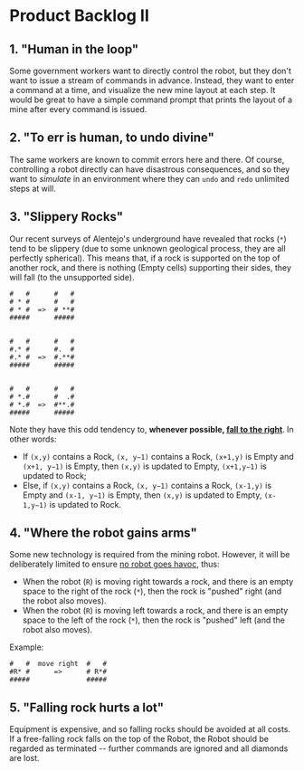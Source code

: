 # Product Backlog II

## 1. "Human in the loop"

Some government workers want to directly control the robot, but they don't want to issue a stream of commands in advance. Instead, they want to enter a command at a time, and  visualize the new mine layout at each step. It would be great to have a simple command prompt that prints the layout of a mine after every command is issued.

## 2. "To err is human, to undo divine"

The same workers are known to commit errors here and there. Of course, controlling a robot directly can have disastrous consequences, and so they want to *simulate* in an environment where they can `undo` and `redo` unlimited steps at will.

## 3. "Slippery Rocks"

Our recent surveys of Alentejo's underground have revealed that rocks (`*`) tend to be slippery (due to some unknown geological process, they are all perfectly spherical). This means that, if a rock is supported on the top of another rock, and there is nothing (Empty cells) supporting their sides, they will fall (to the unsupported side).

    #   #      #   #
    # * #      #   #
    # * #  =>  # **#
    #####      #####


    #   #      #   #
    #.* #      #.  #
    #.* #  =>  #.**#
    #####      #####


    #   #      #   #
    # *.#      #  .#
    # *.#  =>  #**.#
    #####      #####
Note they have this odd tendency to, **whenever possible, [fall to the right](http://www.universetoday.com/87488/are-the-galaxies-in-our-universe-more-right-handed-or-left-handed/)**. In other words:

* If `(x,y)` contains a Rock, `(x, y−1)` contains a Rock, `(x+1,y)` is Empty and `(x+1, y−1)` is Empty, then `(x,y)` is updated to Empty, `(x+1,y−1)` is updated to Rock;
* Else, if `(x,y)` contains a Rock, `(x, y−1)` contains a Rock, `(x-1,y)` is Empty and `(x-1, y−1)` is Empty, then `(x,y)` is updated to Empty, `(x-1,y−1)` is updated to Rock.

## 4. "Where the robot gains arms"

Some new technology is required from the mining robot. However, it will be deliberately limited to ensure [no robot goes havoc](http://www.youtube.com/watch?v=2BRXmgcBHBM), thus:

* When the robot (`R`) is moving right towards a rock, and there is an empty space to the right of the rock (`*`), then the rock is "pushed" right (and the robot also moves).
* When the robot (`R`) is moving left towards a rock, and there is an empty space to the left of the rock (`*`), then the rock is "pushed" left (and the robot also moves).

Example:

    #   #  move right  #   #
    #R* #      =>      # R*#
    #####              #####

## 5. "Falling rock hurts a lot"

Equipment is expensive, and so falling rocks should be avoided at all costs. If a free-falling rock falls on the top of the Robot, the Robot should be regarded as terminated -- further commands are ignored and all diamonds are lost.